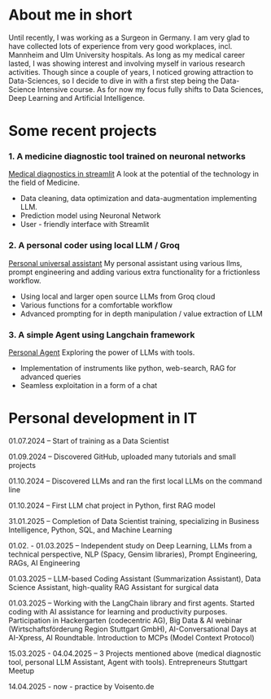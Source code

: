 # About me in short

Until recently, I was working as a Surgeon in Germany. I am very glad to have collected lots of experience from very good workplaces, incl. Mannheim and Ulm University hospitals. 
As long as my medical career lasted, I was showing interest and involving myself in various research activities. 
Though since a couple of years, I noticed growing attraction to Data-Sciences, so I decide to dive in with a first step being the Data-Science Intensive course.
As for now my focus fully shifts to Data Sciences, Deep Learning and Artificial Intelligence.

# Some recent projects
### 1. A medicine diagnostic tool trained on neuronal networks

[Medical diagnostics in streamlit](https://github.com/visakrapstis/ID/tree/main/medical_diagnostics)
A look at the potential of the technology in the field of Medicine. 
-  Data cleaning, data optimization and data-augmentation implementing LLM.
-  Prediction model using Neuronal Network
-  User - friendly interface with Streamlit

### 2. A personal coder using local LLM / Groq

[Personal universal assistant](https://github.com/visakrapstis/ID/tree/main/personal%20assistant)
My personal assistant using various llms, prompt engineering and adding various extra functionality for a frictionless workflow.
- Using local and larger open source LLMs from Groq cloud
- Various functions for a comfortable workflow
- Advanced prompting for in depth manipulation / value extraction of LLM 

### 3. A simple Agent using Langchain framework

[Personal Agent](https://github.com/visakrapstis/ID/tree/main/agent%20with%20tools)
Exploring the power of LLMs with tools.
- Implementation of instruments like python, web-search, RAG for advanced queries
- Seamless exploitation in a form of a chat

# Personal development in IT

01.07.2024 – Start of training as a Data Scientist

01.09.2024 – Discovered GitHub, uploaded many tutorials and small projects

01.10.2024 – Discovered LLMs and ran the first local LLMs on the command line

01.10.2024 – First LLM chat project in Python, first RAG model

31.01.2025 – Completion of Data Scientist training, specializing in Business Intelligence, Python, SQL, and Machine Learning

01.02. - 01.03.2025 – Independent study on Deep Learning, LLMs from a technical perspective, NLP (Spacy, Gensim libraries), Prompt Engineering, RAGs, AI Engineering

01.03.2025 – LLM-based Coding Assistant (Summarization Assistant), Data Science Assistant, high-quality RAG Assistant for surgical data

01.03.2025 – Working with the LangChain library and first agents. Started coding with AI assistance for learning and productivity purposes. Participation in Hackergarten (codecentric AG), Big Data & AI webinar (Wirtschaftsförderung Region Stuttgart GmbH), AI-Conversational Days at AI-Xpress, AI Roundtable. Introduction to MCPs (Model Context Protocol)

15.03.2025 - 04.04.2025 – 3 Projects mentioned above (medical diagnostic tool, personal LLM Assistant, Agent with tools). Entrepreneurs Stuttgart Meetup

14.04.2025 - now - practice by Voisento.de
